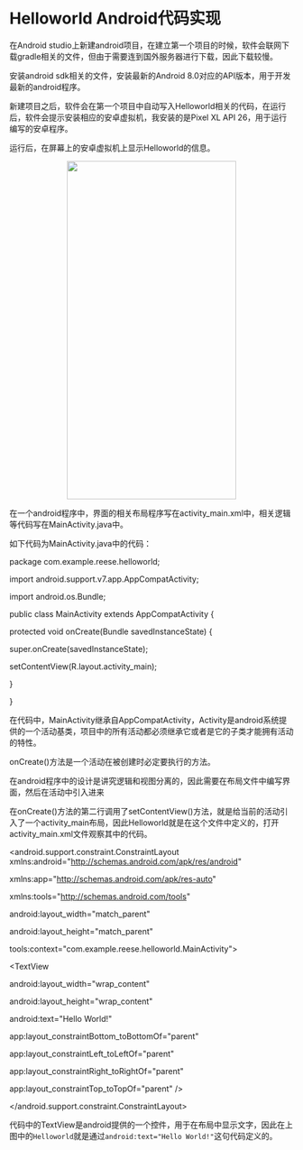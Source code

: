 # Helloworld Android代码实现

在Android studio上新建android项目，在建立第一个项目的时候，软件会联网下载gradle相关的文件，但由于需要连到国外服务器进行下载，因此下载较慢。

安装android sdk相关的文件，安装最新的Android 8.0对应的API版本，用于开发最新的android程序。

新建项目之后，软件会在第一个项目中自动写入Helloworld相关的代码，在运行后，软件会提示安装相应的安卓虚拟机，我安装的是Pixel XL API 26，用于运行编写的安卓程序。

运行后，在屏幕上的安卓虚拟机上显示Helloworld的信息。

<div align=center>
  <img width="300" height="600" src="https://github.com/reeseyuan/Android-Course/blob/master/Helloworld/image.png"/>
</div>

在一个android程序中，界面的相关布局程序写在activity_main.xml中，相关逻辑等代码写在MainActivity.java中。

如下代码为MainActivity.java中的代码：

package com.example.reese.helloworld;

import android.support.v7.app.AppCompatActivity;

import android.os.Bundle;



public class MainActivity extends AppCompatActivity {

  protected void onCreate(Bundle savedInstanceState) {

   super.onCreate(savedInstanceState);

   setContentView(R.layout.activity_main);

  }

}


在代码中，MainActivity继承自AppCompatActivity，Activity是android系统提供的一个活动基类，项目中的所有活动都必须继承它或者是它的子类才能拥有活动的特性。

onCreate()方法是一个活动在被创建时必定要执行的方法。

在android程序中的设计是讲究逻辑和视图分离的，因此需要在布局文件中编写界面，然后在活动中引入进来

在onCreate()方法的第二行调用了setContentView()方法，就是给当前的活动引入了一个activity_main布局，因此Helloworld就是在这个文件中定义的，打开activity_main.xml文件观察其中的代码。


<?xml version="1.0" encoding="utf-8"?>

<android.support.constraint.ConstraintLayout xmlns:android="http://schemas.android.com/apk/res/android"

   xmlns:app="http://schemas.android.com/apk/res-auto"

   xmlns:tools="http://schemas.android.com/tools"

   android:layout_width="match_parent"

   android:layout_height="match_parent"

   tools:context="com.example.reese.helloworld.MainActivity">

   <TextView

   android:layout_width="wrap_content"

   android:layout_height="wrap_content"

   android:text="Hello World!"

   app:layout_constraintBottom_toBottomOf="parent"

   app:layout_constraintLeft_toLeftOf="parent"

   app:layout_constraintRight_toRightOf="parent"

   app:layout_constraintTop_toTopOf="parent" />

</android.support.constraint.ConstraintLayout>



代码中的TextView是android提供的一个控件，用于在布局中显示文字，因此在上图中的`Helloworld`就是通过`android:text="Hello World!"`这句代码定义的。





